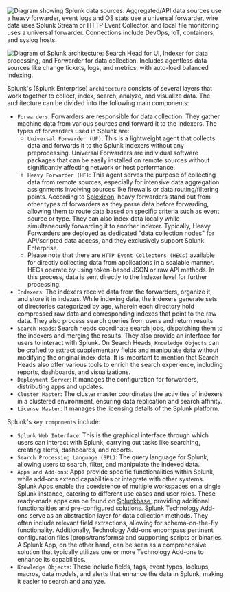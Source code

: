 ![Diagram showing Splunk data sources: Aggregated/API data sources use a heavy forwarder, event logs and OS stats use a universal forwarder, wire data uses Splunk Stream or HTTP Event Collector, and local file monitoring uses a universal forwarder. Connections include DevOps, IoT, containers, and syslog hosts.](https://academy.hackthebox.com/storage/modules/218/101.png)

![Diagram of Splunk architecture: Search Head for UI, Indexer for data processing, and Forwarder for data collection. Includes agentless data sources like change tickets, logs, and metrics, with auto-load balanced indexing.](https://academy.hackthebox.com/storage/modules/218/102.png)

Splunk's (Splunk Enterprise) `architecture` consists of several layers that work together to collect, index, search, analyze, and visualize data. The architecture can be divided into the following main components:

- `Forwarders`: Forwarders are responsible for data collection. They gather machine data from various sources and forward it to the indexers. The types of forwarders used in Splunk are:
    - `Universal Forwarder (UF)`: This is a lightweight agent that collects data and forwards it to the Splunk indexers without any preprocessing. Universal Forwarders are individual software packages that can be easily installed on remote sources without significantly affecting network or host performance.
    - `Heavy Forwarder (HF)`: This agent serves the purpose of collecting data from remote sources, especially for intensive data aggregation assignments involving sources like firewalls or data routing/filtering points. According to [Splexicon](https://docs.splunk.com/Splexicon:Heavyforwarder), heavy forwarders stand out from other types of forwarders as they parse data before forwarding, allowing them to route data based on specific criteria such as event source or type. They can also index data locally while simultaneously forwarding it to another indexer. Typically, Heavy Forwarders are deployed as dedicated "data collection nodes" for API/scripted data access, and they exclusively support Splunk Enterprise.
    - Please note that there are `HTTP Event Collectors (HECs)` available for directly collecting data from applications in a scalable manner. HECs operate by using token-based JSON or raw API methods. In this process, data is sent directly to the Indexer level for further processing.
- `Indexers`: The indexers receive data from the forwarders, organize it, and store it in indexes. While indexing data, the indexers generate sets of directories categorized by age, wherein each directory hold compressed raw data and corresponding indexes that point to the raw data. They also process search queries from users and return results.
- `Search Heads`: Search heads coordinate search jobs, dispatching them to the indexers and merging the results. They also provide an interface for users to interact with Splunk. On Search Heads, `Knowledge Objects` can be crafted to extract supplementary fields and manipulate data without modifying the original index data. It is important to mention that Search Heads also offer various tools to enrich the search experience, including reports, dashboards, and visualizations.
- `Deployment Server`: It manages the configuration for forwarders, distributing apps and updates.
- `Cluster Master`: The cluster master coordinates the activities of indexers in a clustered environment, ensuring data replication and search affinity.
- `License Master`: It manages the licensing details of the Splunk platform.

Splunk's `key components` include:

- `Splunk Web Interface`: This is the graphical interface through which users can interact with Splunk, carrying out tasks like searching, creating alerts, dashboards, and reports.
- `Search Processing Language (SPL)`: The query language for Splunk, allowing users to search, filter, and manipulate the indexed data.
- `Apps and Add-ons`: Apps provide specific functionalities within Splunk, while add-ons extend capabilities or integrate with other systems. Splunk Apps enable the coexistence of multiple workspaces on a single Splunk instance, catering to different use cases and user roles. These ready-made apps can be found on [Splunkbase](https://splunkbase.splunk.com/), providing additional functionalities and pre-configured solutions. Splunk Technology Add-ons serve as an abstraction layer for data collection methods. They often include relevant field extractions, allowing for schema-on-the-fly functionality. Additionally, Technology Add-ons encompass pertinent configuration files (props/transforms) and supporting scripts or binaries. A Splunk App, on the other hand, can be seen as a comprehensive solution that typically utilizes one or more Technology Add-ons to enhance its capabilities.
- `Knowledge Objects`: These include fields, tags, event types, lookups, macros, data models, and alerts that enhance the data in Splunk, making it easier to search and analyze.